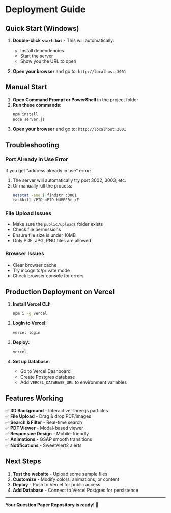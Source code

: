 # Deployment Guide

## Quick Start (Windows)

1. **Double-click `start.bat`** - This will automatically:
   - Install dependencies
   - Start the server
   - Show you the URL to open

2. **Open your browser** and go to: `http://localhost:3001`

## Manual Start

1. **Open Command Prompt or PowerShell** in the project folder
2. **Run these commands:**
   ```bash
   npm install
   node server.js
   ```
3. **Open your browser** and go to: `http://localhost:3001`

## Troubleshooting

### Port Already in Use Error
If you get "address already in use" error:
1. The server will automatically try port 3002, 3003, etc.
2. Or manually kill the process:
   ```bash
   netstat -ano | findstr :3001
   taskkill /PID <PID_NUMBER> /F
   ```

### File Upload Issues
- Make sure the `public/uploads` folder exists
- Check file permissions
- Ensure file size is under 10MB
- Only PDF, JPG, PNG files are allowed

### Browser Issues
- Clear browser cache
- Try incognito/private mode
- Check browser console for errors

## Production Deployment on Vercel

1. **Install Vercel CLI:**
   ```bash
   npm i -g vercel
   ```

2. **Login to Vercel:**
   ```bash
   vercel login
   ```

3. **Deploy:**
   ```bash
   vercel
   ```

4. **Set up Database:**
   - Go to Vercel Dashboard
   - Create Postgres database
   - Add `VERCEL_DATABASE_URL` to environment variables

## Features Working

✅ **3D Background** - Interactive Three.js particles  
✅ **File Upload** - Drag & drop PDF/images  
✅ **Search & Filter** - Real-time search  
✅ **PDF Viewer** - Modal-based viewer  
✅ **Responsive Design** - Mobile-friendly  
✅ **Animations** - GSAP smooth transitions  
✅ **Notifications** - SweetAlert2 alerts  

## Next Steps

1. **Test the website** - Upload some sample files
2. **Customize** - Modify colors, animations, or content
3. **Deploy** - Push to Vercel for public access
4. **Add Database** - Connect to Vercel Postgres for persistence

---

**Your Question Paper Repository is ready! 🎉**
